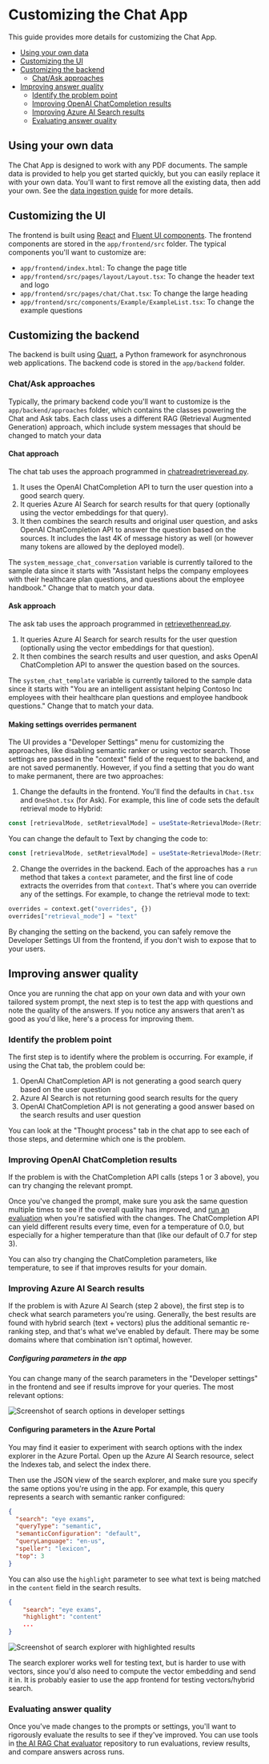 # Customizing the Chat App

This guide provides more details for customizing the Chat App.

- [Using your own data](#using-your-own-data)
- [Customizing the UI](#customizing-the-ui)
- [Customizing the backend](#customizing-the-backend)
  - [Chat/Ask approaches](#chatask-approaches)
- [Improving answer quality](#improving-answer-quality)
  - [Identify the problem point](#identify-the-problem-point)
  - [Improving OpenAI ChatCompletion results](#improving-openai-chatcompletion-results)
  - [Improving Azure AI Search results](#improving-azure-ai-search-results)
  - [Evaluating answer quality](#evaluating-answer-quality)

## Using your own data

The Chat App is designed to work with any PDF documents. The sample data is provided to help you get started quickly, but you can easily replace it with your own data. You'll want to first remove all the existing data, then add your own. See the [data ingestion guide](data_ingestion.md) for more details.

## Customizing the UI

The frontend is built using [React](https://reactjs.org/) and [Fluent UI components](https://react.fluentui.dev/). The frontend components are stored in the `app/frontend/src` folder. The typical components you'll want to customize are:

- `app/frontend/index.html`: To change the page title
- `app/frontend/src/pages/layout/Layout.tsx`: To change the header text and logo
- `app/frontend/src/pages/chat/Chat.tsx`: To change the large heading
- `app/frontend/src/components/Example/ExampleList.tsx`: To change the example questions

## Customizing the backend

The backend is built using [Quart](https://quart.palletsprojects.com/), a Python framework for asynchronous web applications. The backend code is stored in the `app/backend` folder.

### Chat/Ask approaches

Typically, the primary backend code you'll want to customize is the `app/backend/approaches` folder, which contains the classes powering the Chat and Ask tabs. Each class uses a different RAG (Retrieval Augmented Generation) approach, which include system messages that should be changed to match your data

#### Chat approach

The chat tab uses the approach programmed in [chatreadretrieveread.py](https://github.com/Azure-Samples/azure-search-openai-demo/blob/main/app/backend/approaches/chatreadretrieveread.py).

1. It uses the OpenAI ChatCompletion API to turn the user question into a good search query.
2. It queries Azure AI Search for search results for that query (optionally using the vector embeddings for that query).
3. It then combines the search results and original user question, and asks OpenAI ChatCompletion API to answer the question based on the sources. It includes the last 4K of message history as well (or however many tokens are allowed by the deployed model).

The `system_message_chat_conversation` variable is currently tailored to the sample data since it starts with "Assistant helps the company employees with their healthcare plan questions, and questions about the employee handbook." Change that to match your data.

#### Ask approach

The ask tab uses the approach programmed in [retrievethenread.py](https://github.com/Azure-Samples/azure-search-openai-demo/blob/main/app/backend/approaches/retrievethenread.py).

1. It queries Azure AI Search for search results for the user question (optionally using the vector embeddings for that question).
2. It then combines the search results and user question, and asks OpenAI ChatCompletion API to answer the question based on the sources.

The `system_chat_template` variable is currently tailored to the sample data since it starts with "You are an intelligent assistant helping Contoso Inc employees with their healthcare plan questions and employee handbook questions." Change that to match your data.

#### Making settings overrides permanent

The UI provides a "Developer Settings" menu for customizing the approaches, like disabling semantic ranker or using vector search.
Those settings are passed in the "context" field of the request to the backend, and are not saved permanently.
However, if you find a setting that you do want to make permanent, there are two approaches:

1. Change the defaults in the frontend. You'll find the defaults in `Chat.tsx` and `OneShot.tsx` (for Ask). For example, this line of code sets the default retrieval mode to Hybrid:

```typescript
const [retrievalMode, setRetrievalMode] = useState<RetrievalMode>(RetrievalMode.Hybrid);
```

You can change the default to Text by changing the code to:

```typescript
const [retrievalMode, setRetrievalMode] = useState<RetrievalMode>(RetrievalMode.Text);
```

2. Change the overrides in the backend. Each of the approaches has a `run` method that takes a `context` parameter, and the first line of code extracts the overrides from that `context`. That's where you can override any of the settings. For example, to change the retrieval mode to text:

```python
overrides = context.get("overrides", {})
overrides["retrieval_mode"] = "text"
```

By changing the setting on the backend, you can safely remove the Developer Settings UI from the frontend, if you don't wish to expose that to your users.

## Improving answer quality

Once you are running the chat app on your own data and with your own tailored system prompt,
the next step is to test the app with questions and note the quality of the answers.
If you notice any answers that aren't as good as you'd like, here's a process for improving them.

### Identify the problem point

The first step is to identify where the problem is occurring. For example, if using the Chat tab, the problem could be:

1. OpenAI ChatCompletion API is not generating a good search query based on the user question
2. Azure AI Search is not returning good search results for the query
3. OpenAI ChatCompletion API is not generating a good answer based on the search results and user question

You can look at the "Thought process" tab in the chat app to see each of those steps,
and determine which one is the problem.

### Improving OpenAI ChatCompletion results

If the problem is with the ChatCompletion API calls (steps 1 or 3 above), you can try changing the relevant prompt.

Once you've changed the prompt, make sure you ask the same question multiple times to see if the overall quality has improved, and [run an evaluation](#evaluating-answer-quality) when you're satisfied with the changes. The ChatCompletion API can yield different results every time, even for a temperature of 0.0, but especially for a higher temperature than that (like our default of 0.7 for step 3).

You can also try changing the ChatCompletion parameters, like temperature, to see if that improves results for your domain.

### Improving Azure AI Search results

If the problem is with Azure AI Search (step 2 above), the first step is to check what search parameters you're using. Generally, the best results are found with hybrid search (text + vectors) plus the additional semantic re-ranking step, and that's what we've enabled by default. There may be some domains where that combination isn't optimal, however.

##### Configuring parameters in the app

You can change many of the search parameters in the "Developer settings" in the frontend and see if results improve for your queries. The most relevant options:

![Screenshot of search options in developer settings](screenshot_searchoptions.png)

#### Configuring parameters in the Azure Portal

You may find it easier to experiment with search options with the index explorer in the Azure Portal.
Open up the Azure AI Search resource, select the Indexes tab, and select the index there.

Then use the JSON view of the search explorer, and make sure you specify the same options you're using in the app. For example, this query represents a search with semantic ranker configured:

```json
{
  "search": "eye exams",
  "queryType": "semantic",
  "semanticConfiguration": "default",
  "queryLanguage": "en-us",
  "speller": "lexicon",
  "top": 3
}
```

You can also use the `highlight` parameter to see what text is being matched in the `content` field in the search results.

```json
{
    "search": "eye exams",
    "highlight": "content"
    ...
}
```

![Screenshot of search explorer with highlighted results](screenshot_searchindex.png)

The search explorer works well for testing text, but is harder to use with vectors, since you'd also need to compute the vector embedding and send it in. It is probably easier to use the app frontend for testing vectors/hybrid search.


### Evaluating answer quality

Once you've made changes to the prompts or settings, you'll want to rigorously evaluate the results to see if they've improved. You can use tools in [the AI RAG Chat evaluator](https://github.com/Azure-Samples/ai-rag-chat-evaluator) repository to run evaluations, review results, and compare answers across runs.
